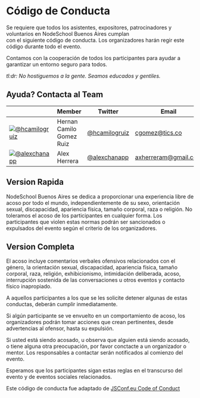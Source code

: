 # Código de Conducta

Se requiere que todos los asistentes, expositores, patrocinadores y voluntarios en NodeSchool Buenos Aires cumplan  
con el siguiente código de conducta. Los organizadores harán regir este código durante todo el evento.

Contamos con la cooperación de todos los participantes para ayudar a garantizar un entorno seguro para todos.

*tl:dr: No hostiguemos a la gente. Seamos educados y gentiles.*

## Ayuda? Contacta al Team

​   | Member           | Twitter                                 | Email
----|------------------|-----------------------------------------|-------------------
[![@hcamilogruiz](https://avatars6.githubusercontent.com/hcamilogruiz?v=3&s=40)](https://github.com/hcamilogruiz) | Hernan Camilo Gomez Ruiz | [@hcamilogruiz](https://twitter.com/hcamilogruiz ) | cgomez@tics.co
[![@alexchanapp](https://avatars2.githubusercontent.com/u/8798142?v=3&s=40)](https://github.com/alexchanapp) | Alex Herrera | [@alexchanapp](https://twitter.com/hcamilogruiz ) | axherreram@gmail.com
## Version Rapida

NodeSchool Buenos Aires se dedica a proporcionar una experiencia libre de acoso por todo el mundo, independientemente de su sexo, orientación sexual, discapacidad, apariencia física, tamaño corporal, raza o religión. No toleramos el acoso de los participantes en cualquier forma. Los participantes que violen estas normas podrán ser sancionados o expulsados del evento según el criterio de los organizadores.

## Version Completa

El acoso incluye comentarios verbales ofensivos relacionados con el género, la orientación sexual, discapacidad, apariencia física, tamaño corporal, raza, religión, exhibicionismo, intimidación deliberada, acoso, interrupción sostenida de las conversaciones u otros eventos y contacto físico inapropiado.

A aquellos participantes a los que se les solicite detener algunas de estas conductas, deberán cumplir inmediatamente.

Si algún participante se ve envuelto en un comportamiento de acoso, los organizadores podrán tomar acciones que crean pertinentes, desde advertencias al ofensor, hasta su expulsión.

Si usted está siendo acosado, u observa que alguien está siendo acosado, o tiene alguna otra preocupación, por favor conctacte a un organizador o mentor. Los responsables a contactar serán notificados al comienzo del evento.

Esperamos que los participantes sigan estas reglas en el transcurso del evento y de eventos sociales relacionados.

Este código de conducta fue adaptado de [JSConf.eu Code of Conduct]( http://2014.jsconf.eu/code-of-conduct.html)
